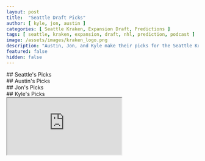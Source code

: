 ```yaml
---
layout: post
title:  "Seattle Draft Picks"
author: [ kyle, jon, austin ]
categories: [ Seattle Kraken, Expansion Draft, Predictions ]
tags: [ seattle, kraken, expansion, draft, nhl, prediction, podcast ]
image: /assets/images/kraken_logo.png
description: "Austin, Jon, and Kyle make their picks for the Seattle Kraken expansion draft. How much will Ron Francis agree with us?"
featured: false
hidden: false
---
```


<div class="row">
  <div class="col-sm-12 col-md-6 col-lg-3">
    ## Seattle's Picks
  </div>
  
  <div class="col-sm-12 col-md-6 col-lg-3">
    ## Austin's Picks
  </div>

  <div class="col-sm-12 col-md-6 col-lg-3">
    ## Jon's Picks
  </div>

  <div class="col-sm-12 col-md-6 col-lg-3">
    <div class="row">
      ## Kyle's Picks
    </div>
    <div class="row">
      <iframe src="https://docs.google.com/spreadsheets/d/e/2PACX-1vRBTHAZ8VJG3FuP4tWjsPI2zwYvb1ahDuBsgGTksQLQEGolF8W2Mi7xZJmLO_4tVoYZjArqMUFC8HWE/pubhtml?gid=875217170&amp;single=true&amp;widget=true&amp;headers=false" />
    </div>
  </div>
</div>
